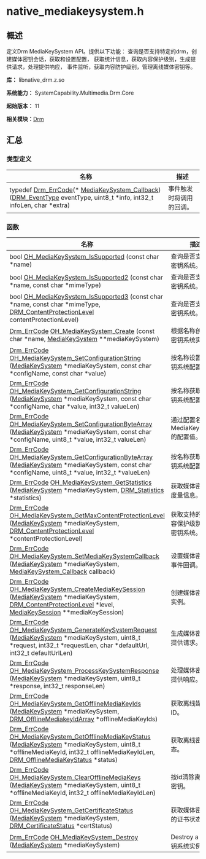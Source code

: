 # native_mediakeysystem.h


## 概述

定义Drm MediaKeySystem API。提供以下功能： 查询是否支持特定的drm，创建媒体密钥会话，获取和设置配置， 获取统计信息，获取内容保护级别，生成提供请求，处理提供响应， 事件监听，获取内容防护级别，管理离线媒体密钥等。

**库：** libnative_drm.z.so

**系统能力：** SystemCapability.Multimedia.Drm.Core

**起始版本：** 11

**相关模块：**[Drm](_drm.md)


## 汇总


### 类型定义

| 名称 | 描述 | 
| -------- | -------- |
| typedef [Drm_ErrCode](_drm.md#drm_errcode)(\* [MediaKeySystem_Callback](_drm.md#mediakeysystem_callback)) ([DRM_EventType](_drm.md#drm_eventtype) eventType, uint8_t \*info, int32_t infoLen, char \*extra) | 事件触发时将调用的回调。  | 


### 函数

| 名称 | 描述 | 
| -------- | -------- |
| bool [OH_MediaKeySystem_IsSupported](_drm.md#oh_mediakeysystem_issupported) (const char \*name) | 查询是否支持媒体密钥系统。  | 
| bool [OH_MediaKeySystem_IsSupported2](_drm.md#oh_mediakeysystem_issupported2) (const char \*name, const char \*mimeType) | 查询是否支持媒体密钥系统。  | 
| bool [OH_MediaKeySystem_IsSupported3](_drm.md#oh_mediakeysystem_issupported3) (const char \*name, const char \*mimeType, [DRM_ContentProtectionLevel](_drm.md#drm_contentprotectionlevel) contentProtectionLevel) | 查询是否支持媒体密钥系统。  | 
| [Drm_ErrCode](_drm.md#drm_errcode) [OH_MediaKeySystem_Create](_drm.md#oh_mediakeysystem_create) (const char \*name, [MediaKeySystem](_drm.md#mediakeysystem) \*\*mediaKeySystem) | 根据名称创建媒体密钥系统实例。  | 
| [Drm_ErrCode](_drm.md#drm_errcode) [OH_MediaKeySystem_SetConfigurationString](_drm.md#oh_mediakeysystem_setconfigurationstring) ([MediaKeySystem](_drm.md#mediakeysystem) \*mediaKeySystem, const char \*configName, const char \*value) | 按名称设置媒体密钥系统配置值。  | 
| [Drm_ErrCode](_drm.md#drm_errcode) [OH_MediaKeySystem_GetConfigurationString](_drm.md#oh_mediakeysystem_getconfigurationstring) ([MediaKeySystem](_drm.md#mediakeysystem) \*mediaKeySystem, const char \*configName, char \*value, int32_t valueLen) | 按名称获取媒体密钥系统配置值。  | 
| [Drm_ErrCode](_drm.md#drm_errcode) [OH_MediaKeySystem_SetConfigurationByteArray](_drm.md#oh_mediakeysystem_setconfigurationbytearray) ([MediaKeySystem](_drm.md#mediakeysystem) \*mediaKeySystem, const char \*configName, uint8_t \*value, int32_t valueLen) | 通过配置名设置MediaKeySystem的配置值。  | 
| [Drm_ErrCode](_drm.md#drm_errcode) [OH_MediaKeySystem_GetConfigurationByteArray](_drm.md#oh_mediakeysystem_getconfigurationbytearray) ([MediaKeySystem](_drm.md#mediakeysystem) \*mediaKeySystem, const char \*configName, uint8_t \*value, int32_t \*valueLen) | 按名称获取媒体密钥系统配置值。  | 
| [Drm_ErrCode](_drm.md#drm_errcode) [OH_MediaKeySystem_GetStatistics](_drm.md#oh_mediakeysystem_getstatistics) ([MediaKeySystem](_drm.md#mediakeysystem) \*mediaKeySystem, [DRM_Statistics](_d_r_m___statistics.md) \*statistics) | 获取媒体密钥系统度量信息。  | 
| [Drm_ErrCode](_drm.md#drm_errcode) [OH_MediaKeySystem_GetMaxContentProtectionLevel](_drm.md#oh_mediakeysystem_getmaxcontentprotectionlevel) ([MediaKeySystem](_drm.md#mediakeysystem) \*mediaKeySystem, [DRM_ContentProtectionLevel](_drm.md#drm_contentprotectionlevel) \*contentProtectionLevel) | 获取支持的最高内容保护级别的媒体密钥系统。  | 
| [Drm_ErrCode](_drm.md#drm_errcode) [OH_MediaKeySystem_SetMediaKeySystemCallback](_drm.md#oh_mediakeysystem_setmediakeysystemcallback) ([MediaKeySystem](_drm.md#mediakeysystem) \*mediaKeySystem, [MediaKeySystem_Callback](_drm.md#mediakeysystem_callback) callback) | 设置媒体密钥系统事件回调。  | 
| [Drm_ErrCode](_drm.md#drm_errcode) [OH_MediaKeySystem_CreateMediaKeySession](_drm.md#oh_mediakeysystem_createmediakeysession) ([MediaKeySystem](_drm.md#mediakeysystem) \*mediaKeySystem, [DRM_ContentProtectionLevel](_drm.md#drm_contentprotectionlevel) \*level, [MediaKeySession](_drm.md#mediakeysession) \*\*mediaKeySession) | 创建媒体密钥会话实例。  | 
| [Drm_ErrCode](_drm.md#drm_errcode) [OH_MediaKeySystem_GenerateKeySystemRequest](_drm.md#oh_mediakeysystem_generatekeysystemrequest) ([MediaKeySystem](_drm.md#mediakeysystem) \*mediaKeySystem, uint8_t \*request, int32_t \*requestLen, char \*defaultUrl, int32_t defaultUrlLen) | 生成媒体密钥系统提供请求。  | 
| [Drm_ErrCode](_drm.md#drm_errcode) [OH_MediaKeySystem_ProcessKeySystemResponse](_drm.md#oh_mediakeysystem_processkeysystemresponse) ([MediaKeySystem](_drm.md#mediakeysystem) \*mediaKeySystem, uint8_t \*response, int32_t responseLen) | 处理媒体密钥系统提供响应。  | 
| [Drm_ErrCode](_drm.md#drm_errcode) [OH_MediaKeySystem_GetOfflineMediaKeyIds](_drm.md#oh_mediakeysystem_getofflinemediakeyids) ([MediaKeySystem](_drm.md#mediakeysystem) \*mediaKeySystem, [DRM_OfflineMediakeyIdArray](_d_r_m___offline_mediakey_id_array.md) \*offlineMediaKeyIds) | 获取离线媒体密钥ID。  | 
| [Drm_ErrCode](_drm.md#drm_errcode) [OH_MediaKeySystem_GetOfflineMediaKeyStatus](_drm.md#oh_mediakeysystem_getofflinemediakeystatus) ([MediaKeySystem](_drm.md#mediakeysystem) \*mediaKeySystem, uint8_t \*offlineMediaKeyId, int32_t offlineMediaKeyIdLen, [DRM_OfflineMediaKeyStatus](_drm.md#drm_offlinemediakeystatus) \*status) | 获取离线密钥状态。  | 
| [Drm_ErrCode](_drm.md#drm_errcode) [OH_MediaKeySystem_ClearOfflineMediaKeys](_drm.md#oh_mediakeysystem_clearofflinemediakeys) ([MediaKeySystem](_drm.md#mediakeysystem) \*mediaKeySystem, uint8_t \*offlineMediaKeyId, int32_t offlineMediaKeyIdLen) | 按id清除离线媒体密钥。  | 
| [Drm_ErrCode](_drm.md#drm_errcode) [OH_MediaKeySystem_GetCertificateStatus](_drm.md#oh_mediakeysystem_getcertificatestatus) ([MediaKeySystem](_drm.md#mediakeysystem) \*mediaKeySystem, [DRM_CertificateStatus](_drm.md#drm_certificatestatus) \*certStatus) | 获取媒体密钥系统的证书状态。  | 
| [Drm_ErrCode](_drm.md#drm_errcode) [OH_MediaKeySystem_Destroy](_drm.md#oh_mediakeysystem_destroy) ([MediaKeySystem](_drm.md#mediakeysystem) \*mediaKeySystem) | Destroy a 媒体密钥系统实例。  | 
